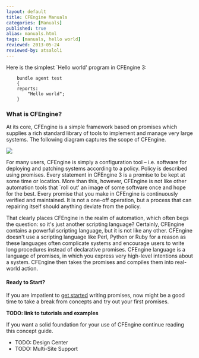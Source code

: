```yaml
---
layout: default
title: CFEngine Manuals 
categories: [Manuals]
published: true
alias: manuals.html
tags: [manuals, hello world]
reviewed: 2013-05-24
reviewed-by: atsaloli
---
```


Here is the simplest `Hello world' program in CFEngine 3:

```cf3
    bundle agent test
    {
    reports:
        "Hello world";
    }
```

### What is CFEngine?

At its core, CFEngine is a simple framework based on promises which
supplies a rich standard library of tools to implement and manage very
large systems. The following diagram captures the scope of CFEngine.

![](introduction-cfdude.png)

For many users, CFEngine is simply a configuration tool – i.e. software
for deploying and patching systems according to a policy. Policy is
described using promises. Every statement in CFEngine 3 is a promise to
be kept at some time or location. More than this, however, CFEngine is
not like other automation tools that \`roll out' an image of some
software once and hope for the best. Every promise that you make in
CFEngine is continuously verified and maintained. It is not a one-off
operation, but a process that can repairing itself should anything
deviate from the policy.

That clearly places CFEngine in the realm of automation, which often
begs the question: so it's just another scripting language? Certainly,
CFEngine contains a powerful scripting language, but it is not like any
other. CFEngine doesn't use a scripting language like Perl, Python or
Ruby for a reason as these languages often complicate systems and
encourage users to write long procedures instead of declarative
promises. CFEngine language is a language of promises, in which you
express very high-level intentions about a system. CFEngine then takes
the promises and compiles them into real-world action.


#### Ready to Start?

If you are impatient to [get started](gettings-started.html) writing promises,
now might be a good time to take a break from concepts and try out your first promises.

**TODO: link to tutorials and examples**

If you want a solid foundation for your use of CFEngine continue reading this concept guide.

* TODO: Design Center
* TODO: Multi-Site Support
